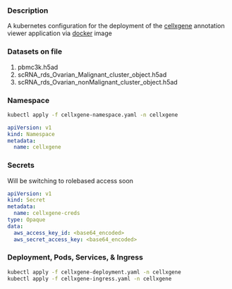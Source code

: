### Description
A kubernetes configuration for the deployment of the [cellxgene][1] annotation
viewer application via [docker][2] image

### Datasets on file
1. pbmc3k.h5ad
2. scRNA_rds_Ovarian_Malignant_cluster_object.h5ad
3. scRNA_rds_Ovarian_nonMalignant_cluster_object.h5ad

### Namespace
```sh 
kubectl apply -f cellxgene-namespace.yaml -n cellxgene
```
```yaml
apiVersion: v1
kind: Namespace
metadata:
  name: cellxgene
```

### Secrets
Will be switching to rolebased access soon
```yaml
apiVersion: v1
kind: Secret
metadata:
  name: cellxgene-creds
type: Opaque
data:
  aws_access_key_id: <base64_encoded>
  aws_secret_access_key: <base64_encoded>
```

### Deployment, Pods, Services, & Ingress
```sh 
kubectl apply -f cellxgene-deployment.yaml -n cellxgene
kubectl apply -f cellxgene-ingress.yaml -n cellxgene
```

[1]: https://github.com/chanzuckerberg/cellxgene
[2]: <https://github.com/hweej/single-cell-tools/tree/main/cellxgene>

